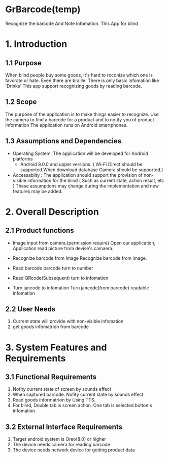 # GrBarcode(temp)
Recognize the barcode And Note Infomation. This App for blind 


# 1. Introduction
## 1.1 Purpose
When blind people buy some goods, It's hard to roconize which one is favorate or hate.
Even there are braille. There is only basic infomation like 'Drinks'
This app support recognizing goods by reading barcode.

## 1.2 Scope
The purpose of the application is to make things easier to recognize.
Use the camera to find a barcode for a product and to notify you of product information 
The application runs on Android smartphones.

## 1.3 Assumptions and Dependencies
 - Operating System: The application will be developed for Android platforms
   * Android 8.0.0 and upper versions. 
             (  Wi-Fi Direct should be supported.When download database
                Camera should be supported.)
 - Accessablity : The application should support the provision of non-visible information for the blind 
                  ( Such as current state, action result, etc )
These assumptions may change during the implementation and new features may be
added. 


# 2. Overall Description

## 2.1 Product functions
  
  - Image input from camera.(permission require)
     Open our application, Application read picture from devise's camaera.
     
  - Recognize barcode from Image
     Recognize barcode from image.
     
  - Read barcode
     barcode turn to number
     
  - Read QRcode(Subsequent)
     turn to infomation

  - Turn jancode to infomation
     Turn jancode(from barcode) readable infomation

## 2.2 User Needs
1. Current state will provide with non-visible infomation
2. get goods infomatrion from barcode


# 3. System Features and Requirements

## 3.1 Functional Requirements
1. Nofity current state of screen by sounds effect
2. When captured barcode. Nofity current state by sounds effect
3. Read goods informatrion by Using TTS.
4. For blind, Double tab is screen action. One tab is selected button's infomation

## 3.2 External Interface Requirements
1. Target android system is Oreo(8.0) or higher
2. The device needs camera for reading barcode
3. The device needs network device for getting product data
